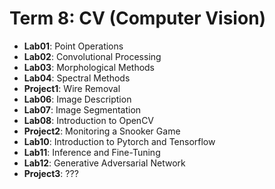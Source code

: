# Term 8: CV (Computer Vision)

- **Lab01**: Point Operations
- **Lab02**: Convolutional Processing
- **Lab03**: Morphological Methods
- **Lab04**: Spectral Methods
- **Project1**: Wire Removal
- **Lab06**: Image Description
- **Lab07**: Image Segmentation
- **Lab08**: Introduction to OpenCV
- **Project2**: Monitoring a Snooker Game
- **Lab10**: Introduction to Pytorch and Tensorflow
- **Lab11**: Inference and Fine-Tuning
- **Lab12**: Generative Adversarial Network
- **Project3**: ???
